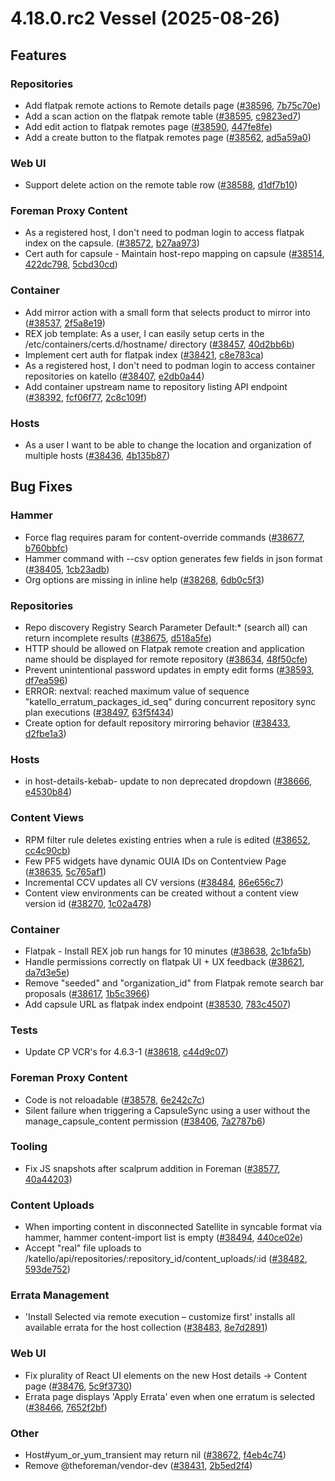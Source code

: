 # 4.18.0.rc2 Vessel (2025-08-26)

## Features

### Repositories
 * Add flatpak remote actions to Remote details page ([#38596](https://projects.theforeman.org/issues/38596), [7b75c70e](https://github.com/Katello/katello.git/commit/7b75c70e1076e9603ee8963f477d3ab2965e4314))
 * Add a scan action on the flatpak remote table ([#38595](https://projects.theforeman.org/issues/38595), [c9823ed7](https://github.com/Katello/katello.git/commit/c9823ed732d929c8d3e40243c4103d283a522744))
 * Add edit action to flatpak remotes page ([#38590](https://projects.theforeman.org/issues/38590), [447fe8fe](https://github.com/Katello/katello.git/commit/447fe8fe5272fbd5321c26de9900388fa51e0df8))
 * Add a create button to the flatpak remotes page ([#38562](https://projects.theforeman.org/issues/38562), [ad5a59a0](https://github.com/Katello/katello.git/commit/ad5a59a09797ab6875ab7fa8452047e48ea8cac9))

### Web UI
 * Support delete action on the remote table row ([#38588](https://projects.theforeman.org/issues/38588), [d1df7b10](https://github.com/Katello/katello.git/commit/d1df7b10c7db70613c6a7570a0d9d8298cb4a8e2))

### Foreman Proxy Content
 * As a registered host, I don't need to podman login to access flatpak index on the capsule. ([#38572](https://projects.theforeman.org/issues/38572), [b27aa973](https://github.com/Katello/smart_proxy_container_gateway.git/commit/b27aa973f1c0411ed4ae3f8dca24cfb36f3ce77d))
 * Cert auth for capsule - Maintain host-repo mapping on capsule ([#38514](https://projects.theforeman.org/issues/38514), [422dc798](https://github.com/Katello/smart_proxy_container_gateway.git/commit/422dc7984fd31ebc1a06110ae3ed3e699173251c), [5cbd30cd](https://github.com/Katello/katello.git/commit/5cbd30cde48dbd922ea4a27d920233bb80cd1887))

### Container
 * Add mirror action with a small form that selects product to mirror into ([#38537](https://projects.theforeman.org/issues/38537), [2f5a8e19](https://github.com/Katello/katello.git/commit/2f5a8e19750ffaae2b3b4509f5fe857291bc3fa7))
 * REX job template: As a user, I can easily setup certs in the /etc/containers/certs.d/hostname/ directory ([#38457](https://projects.theforeman.org/issues/38457), [40d2bb6b](https://github.com/Katello/katello.git/commit/40d2bb6bf6fd574c31cf89043d5988ff19933848))
 * Implement cert auth for flatpak index ([#38421](https://projects.theforeman.org/issues/38421), [c8e783ca](https://github.com/Katello/katello.git/commit/c8e783ca8e401b8dedf89c4852a8f0d9f8f41308))
 * As a registered host, I don't need to podman login to access container repositories on katello ([#38407](https://projects.theforeman.org/issues/38407), [e2db0a44](https://github.com/Katello/katello.git/commit/e2db0a444e281673db51eee49ed60f676e268dc0))
 * Add container upstream name to repository listing API endpoint ([#38392](https://projects.theforeman.org/issues/38392), [fcf06f77](https://github.com/Katello/katello.git/commit/fcf06f774c1952b5cd798a52d01ef48bd2352c3e), [2c8c109f](https://github.com/Katello/hammer-cli-katello.git/commit/2c8c109f3f6706297fd9ee1d9a8289d8dbd4497d))

### Hosts
 * As a user I want to be able to change the location and organization of multiple hosts ([#38436](https://projects.theforeman.org/issues/38436), [4b135b87](https://github.com/Katello/katello.git/commit/4b135b871acdf3a39eb7bb0c94c858ae5d31dbd7))

## Bug Fixes

### Hammer
 * Force flag requires param for content-override commands ([#38677](https://projects.theforeman.org/issues/38677), [b760bbfc](https://github.com/Katello/hammer-cli-katello.git/commit/b760bbfcfd99ba8d62e05fa440145b3fac012609))
 * Hammer command with --csv option generates few fields in json format ([#38405](https://projects.theforeman.org/issues/38405), [1cb23adb](https://github.com/Katello/hammer-cli-katello.git/commit/1cb23adb604e2f8be56384a380666c22f5725bc6))
 * Org options are missing in inline help ([#38268](https://projects.theforeman.org/issues/38268), [6db0c5f3](https://github.com/Katello/hammer-cli-katello.git/commit/6db0c5f3578979d3721d181fe22c7b137e4eff6d))

### Repositories
 * Repo discovery Registry Search Parameter Default:* (search all) can return incomplete results ([#38675](https://projects.theforeman.org/issues/38675), [d518a5fe](https://github.com/Katello/katello.git/commit/d518a5fedb94ff03c03cc257778b0dab48a74187))
 * HTTP should be allowed on Flatpak remote creation and application name should be displayed for remote repository ([#38634](https://projects.theforeman.org/issues/38634), [48f50cfe](https://github.com/Katello/katello.git/commit/48f50cfec6d4c0aff2d4e5a1e40785ba12a235bf))
 * Prevent unintentional password updates in empty edit forms ([#38593](https://projects.theforeman.org/issues/38593), [df7ea596](https://github.com/Katello/katello.git/commit/df7ea596fc2b655c3c61a90293aac478d9804bb2))
 * ERROR:  nextval: reached maximum value of sequence "katello_erratum_packages_id_seq"  during concurrent repository sync plan executions ([#38497](https://projects.theforeman.org/issues/38497), [63f5f434](https://github.com/Katello/katello.git/commit/63f5f434596e5bb6087da39a4ea8b649789428bf))
 * Create option for default repository mirroring behavior ([#38433](https://projects.theforeman.org/issues/38433), [d2fbe1a3](https://github.com/Katello/katello.git/commit/d2fbe1a3a4158ccc140ac482217044cc7701198c))

### Hosts
 * in host-details-kebab- update to non deprecated dropdown ([#38666](https://projects.theforeman.org/issues/38666), [e4530b84](https://github.com/Katello/katello.git/commit/e4530b84c1807ac509f2103a5bc4e5eb1210ddc1))

### Content Views
 * RPM filter rule deletes existing entries when a rule is edited  ([#38652](https://projects.theforeman.org/issues/38652), [cc4c90cb](https://github.com/Katello/katello.git/commit/cc4c90cbe68ffdb2b2c9b3d87db79122a667e2f4))
 * Few PF5 widgets have dynamic OUIA IDs on Contentview Page ([#38635](https://projects.theforeman.org/issues/38635), [5c765af1](https://github.com/Katello/katello.git/commit/5c765af17fc2198710531fde69721706955d64ae))
 * Incremental CCV updates all CV versions ([#38484](https://projects.theforeman.org/issues/38484), [86e656c7](https://github.com/Katello/katello.git/commit/86e656c77b249fec0c399c9d93820ffd4feb89bd))
 * Content view environments can be created without a content view version id ([#38270](https://projects.theforeman.org/issues/38270), [1c02a478](https://github.com/Katello/katello.git/commit/1c02a478adceb217c380b3f410e7ed84200f6097))

### Container
 * Flatpak - Install REX job run hangs for 10 minutes ([#38638](https://projects.theforeman.org/issues/38638), [2c1bfa5b](https://github.com/Katello/katello.git/commit/2c1bfa5b0ba7d77623cdf17303d73fc3ec77e5b8))
 * Handle permissions correctly on flatpak UI + UX feedback ([#38621](https://projects.theforeman.org/issues/38621), [da7d3e5e](https://github.com/Katello/katello.git/commit/da7d3e5e8c40df9f308edbbe9fa73bf59ed677ec))
 * Remove "seeded" and "organization_id" from Flatpak remote search bar proposals ([#38617](https://projects.theforeman.org/issues/38617), [1b5c3966](https://github.com/Katello/katello.git/commit/1b5c3966253f22988782a5229bfea1f9cbe2de93))
 * Add capsule URL as flatpak index endpoint ([#38530](https://projects.theforeman.org/issues/38530), [783c4507](https://github.com/Katello/smart_proxy_container_gateway.git/commit/783c45077b78b8545660fd0e9385532adbeb7b9d))

### Tests
 * Update CP VCR's for 4.6.3-1 ([#38618](https://projects.theforeman.org/issues/38618), [c44d9c07](https://github.com/Katello/katello.git/commit/c44d9c0713070151df48b2d12c0a7fd02a7360f8))

### Foreman Proxy Content
 * Code is not reloadable ([#38578](https://projects.theforeman.org/issues/38578), [6e242c7c](https://github.com/Katello/katello.git/commit/6e242c7c794cd9a1f90c1adb25a3ae0d50540dae))
 * Silent failure when triggering a CapsuleSync using a user without the manage_capsule_content permission ([#38406](https://projects.theforeman.org/issues/38406), [7a2787b6](https://github.com/Katello/katello.git/commit/7a2787b6186979936c344b290df699bf61fdcb77))

### Tooling
 * Fix JS snapshots after scalprum addition in Foreman ([#38577](https://projects.theforeman.org/issues/38577), [40a44203](https://github.com/Katello/katello.git/commit/40a442032d34798d04dc34509edd26402d8532bf))

### Content Uploads
 * When importing content in disconnected Satellite in syncable format via hammer, hammer content-import list is empty ([#38494](https://projects.theforeman.org/issues/38494), [440ce02e](https://github.com/Katello/katello.git/commit/440ce02e3afd276571bdb5a104be391f37961302))
 * Accept "real" file uploads to /katello/api/repositories/:repository_id/content_uploads/:id ([#38482](https://projects.theforeman.org/issues/38482), [593de752](https://github.com/Katello/katello.git/commit/593de75261341744e055336a165e5b06e36cba1c))

### Errata Management
 * 'Install Selected via remote execution – customize first' installs all available errata for the host collection ([#38483](https://projects.theforeman.org/issues/38483), [8e7d2891](https://github.com/Katello/katello.git/commit/8e7d2891d1f82274d8207fe90c80b9471b6970fa))

### Web UI
 * Fix plurality of React UI elements on the new Host details -> Content page ([#38476](https://projects.theforeman.org/issues/38476), [5c9f3730](https://github.com/Katello/katello.git/commit/5c9f37307a20686d3f9cc959cf839b8c66f93c3b))
 * Errata page displays 'Apply Errata' even when one erratum is selected ([#38466](https://projects.theforeman.org/issues/38466), [7652f2bf](https://github.com/Katello/katello.git/commit/7652f2bf42f3cae24fe135dfcb749ddcfa3f2678))

### Other
 * Host#yum_or_yum_transient may return nil ([#38672](https://projects.theforeman.org/issues/38672), [f4eb4c74](https://github.com/Katello/katello.git/commit/f4eb4c748bc736c61ff6aa25079d92dbd75018ad))
 * Remove @theforeman/vendor-dev ([#38431](https://projects.theforeman.org/issues/38431), [2b5ed2f4](https://github.com/Katello/katello.git/commit/2b5ed2f4886d0f8b8efd187d03a297d0b85d2e7f))
